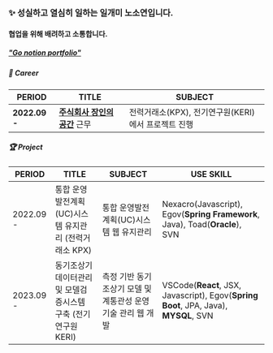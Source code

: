 ### ✨ 성실하고 열심히 일하는 일개미 노소연입니다. 

#### 협업을 위해 배려하고 소통합니다.

##### ["Go notion portfolio"](https://lofty-pyrite-b3f.notion.site/about-SOYEON-ROH-f31ff8e4f14142bba40cc076424371ff)

##### 🏢 Career

| PERIOD | TITLE | SUBJECT |
| ------- | ------- | ------- | 
| **2022.09 -** | [**주식회사 장인의공간**](http://www.masterspace.co.kr/renewal/main/main.asp) 근무 | 전력거래소(KPX), 전기연구원(KERI)에서 프로젝트 진행 |


##### 🏆 Project  

| PERIOD | TITLE | SUBJECT | USE SKILL | 
| ------- | ------- | -------| -------|
| 2022.09 - | 통합 운영발전계획(UC)시스템 유지관리 (전력거래소 KPX) | 통합 운영발전계획(UC)시스템 웹 유지관리 | Nexacro(Javascript), Egov(**Spring Framework**, Java), Toad(**Oracle**), SVN |
| 2023.09 - | 동기조상기 데이터관리 및 모델검증시스템 구축 (전기연구원 KERI) | 측정 기반 동기조상기 모델 및 계통관성 운영 기술 관리 웹 개발 | VSCode(**React**, JSX, Javascript), Egov(**Spring Boot**, JPA, Java), **MYSQL**, SVN |

<!-- | **2022.01 - .01** | **전북대 빅데이터 분석 경연대회** | [**지하철 유동인구와 공기질 분석 및 지도 시각화**](https://github.com/heoni00/2022-AnalysisCompetition-Subway) |
| 해외경험 | | |

##### 🧩 Skill  

[SQL](https://heoni00.github.io/categories/sql) (MySQL, DB구축) / [Python](https://github.com/heoni00/Python) (Pandas, Numpy, Matplotlib, folium)  
R (통계 라이브러리, ggplot) / EXCEL / SPSS 

##### 📜 Certificate

사회조사분석사 2급 / ADsP / SQLD / 컴퓨터활용능력 1급 


**soyeonie/soyeonie** is a ✨ _special_ ✨ repository because its `README.md` (this file) appears on your GitHub profile.

Here are some ideas to get you started:

- 🔭 I’m currently working on ...
- 🌱 I’m currently learning ...
- 👯 I’m looking to collaborate on ...
- 🤔 I’m looking for help with ...
- 💬 Ask me about ...
- 📫 How to reach me: ...
- 😄 Pronouns: ...
- ⚡ Fun fact: ...
-->
